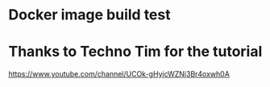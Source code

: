 # Docker image build test
# Thanks to Techno Tim for the tutorial
https://www.youtube.com/channel/UCOk-gHyjcWZNj3Br4oxwh0A
